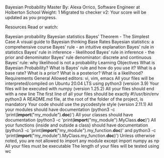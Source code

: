 Bayesian Probability
 Master
 By: Alexa Orrico, Software Engineer at Holberton School
 Weight: 1
 Migrated to checker v2: 
 Your score will be updated as you progress.


Resources
Read or watch:

Bayesian probability
Bayesian statistics
Bayes’ Theorem - The Simplest Case
A visual guide to Bayesian thinking
Base Rates
Bayesian statistics: a comprehensive course
Bayes’ rule - an intuitive explanation
Bayes’ rule in statistics
Bayes’ rule in inference - likelihood
Bayes’ rule in inference - the prior and denominator
Bayes’ rule denominator: discrete and continuous
Bayes’ rule: why likelihood is not a probability
Learning Objectives
What is Bayesian Probability?
What is Bayes’ rule and how do you use it?
What is a base rate?
What is a prior?
What is a posterior?
What is a likelihood?
Requirements
General
Allowed editors: vi, vim, emacs
All your files will be interpreted/compiled on Ubuntu 20.04 LTS using python3 (version 3.9)
Your files will be executed with numpy (version 1.25.2)
All your files should end with a new line
The first line of all your files should be exactly #!/usr/bin/env python3
A README.md file, at the root of the folder of the project, is mandatory
Your code should use the pycodestyle style (version 2.11.1)
All your modules should have documentation (python3 -c 'print(__import__("my_module").__doc__)')
All your classes should have documentation (python3 -c 'print(__import__("my_module").MyClass.__doc__)')
All your functions (inside and outside a class) should have documentation (python3 -c 'print(__import__("my_module").my_function.__doc__)' and python3 -c 'print(__import__("my_module").MyClass.my_function.__doc__)')
Unless otherwise noted, you are not allowed to import any module except import numpy as np
All your files must be executable
The length of your files will be tested using wc

